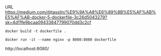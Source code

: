 URL https://medium.com/@tasslin/%E9%9A%A8%E6%89%8B%E5%AF%AB%E5%AF%AB-docker-5-dockerfile-3c26d5043279?sk=4d11fe9bcaa09433847799070dd3c2cf

```
docker build -t dockerfile .

docker run -it --name nginx -p 8080:8080 dockerfile
```

http://localhost:8080/